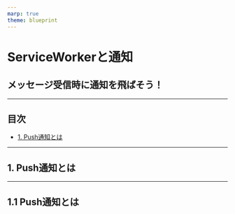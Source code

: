 ```yaml
---
marp: true
theme: blueprint
---
```


<!-- _class: title -->

# ServiceWorkerと通知<!-- omit in toc -->

## メッセージ受信時に通知を飛ばそう！<!-- omit in toc -->

---

## 目次 <!-- omit in toc -->

- [1. Push通知とは](#1-push通知とは)

---

<!-- _class: section_title -->

## 1. Push通知とは

---

## 1.1 Push通知とは<!-- omit in toc -->
